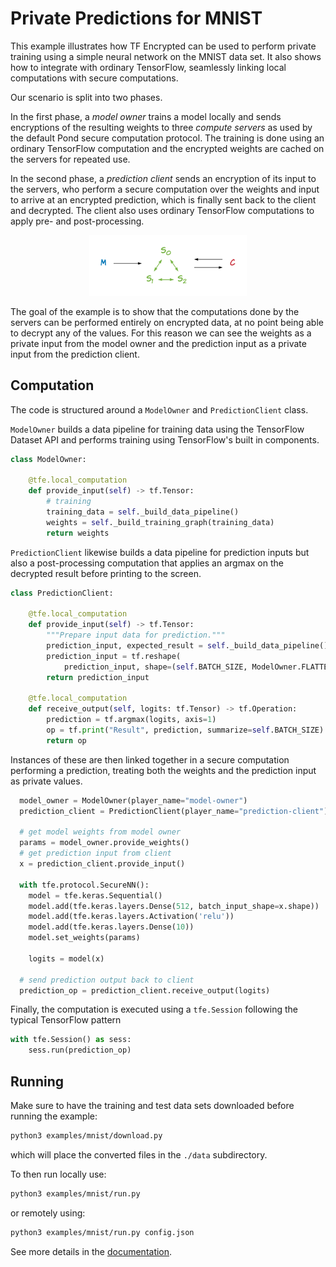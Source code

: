 # Private Predictions for MNIST

This example illustrates how TF Encrypted can be used to perform private training using a simple neural network on the MNIST data set. It also shows how to integrate with ordinary TensorFlow, seamlessly linking local computations with secure computations.

Our scenario is split into two phases.

In the first phase, a *model owner* trains a model locally and sends encryptions of the resulting weights to three *compute servers* as used by the default Pond secure computation protocol. The training is done using an ordinary TensorFlow computation and the encrypted weights are cached on the servers for repeated use.

In the second phase, a *prediction client* sends an encryption of its input to the servers, who perform a secure computation over the weights and input to arrive at an encrypted prediction, which is finally sent back to the client and decrypted. The client also uses ordinary TensorFlow computations to apply pre- and post-processing.

<p align="center"><img src="./flow.png" style="width: 50%;"/></p>

The goal of the example is to show that the computations done by the servers can be performed entirely on encrypted data, at no point being able to decrypt any of the values. For this reason we can see the weights as a private input from the model owner and the prediction input as a private input from the prediction client.

## Computation

The code is structured around a `ModelOwner` and `PredictionClient` class.

`ModelOwner` builds a data pipeline for training data using the TensorFlow Dataset API and performs training using TensorFlow's built in components.

```python
class ModelOwner:

    @tfe.local_computation
    def provide_input(self) -> tf.Tensor:
        # training
        training_data = self._build_data_pipeline()
        weights = self._build_training_graph(training_data)
        return weights
```

`PredictionClient` likewise builds a data pipeline for prediction inputs but also a post-processing computation that applies an argmax on the decrypted result before printing to the screen.

```python
class PredictionClient:

    @tfe.local_computation
    def provide_input(self) -> tf.Tensor:
        """Prepare input data for prediction."""
        prediction_input, expected_result = self._build_data_pipeline().get_next()
        prediction_input = tf.reshape(
            prediction_input, shape=(self.BATCH_SIZE, ModelOwner.FLATTENED_DIM))
        return prediction_input

    @tfe.local_computation
    def receive_output(self, logits: tf.Tensor) -> tf.Operation:
        prediction = tf.argmax(logits, axis=1)
        op = tf.print("Result", prediction, summarize=self.BATCH_SIZE)
        return op
```

Instances of these are then linked together in a secure computation performing a prediction, treating both the weights and the prediction input as private values.

```python
  model_owner = ModelOwner(player_name="model-owner")
  prediction_client = PredictionClient(player_name="prediction-client")

  # get model weights from model owner
  params = model_owner.provide_weights()
  # get prediction input from client
  x = prediction_client.provide_input()

  with tfe.protocol.SecureNN():
    model = tfe.keras.Sequential()
    model.add(tfe.keras.layers.Dense(512, batch_input_shape=x.shape))
    model.add(tfe.keras.layers.Activation('relu'))
    model.add(tfe.keras.layers.Dense(10))
    model.set_weights(params)

    logits = model(x)

  # send prediction output back to client
  prediction_op = prediction_client.receive_output(logits)
```

Finally, the computation is executed using a `tfe.Session` following the typical TensorFlow pattern

```python
with tfe.Session() as sess:
    sess.run(prediction_op)
```

## Running

Make sure to have the training and test data sets downloaded before running the example:

```sh
python3 examples/mnist/download.py
```

which will place the converted files in the `./data` subdirectory.

To then run locally use:

```sh
python3 examples/mnist/run.py
```

or remotely using:

```sh
python3 examples/mnist/run.py config.json
```

See more details in the [documentation](/docs/RUNNING.md).
